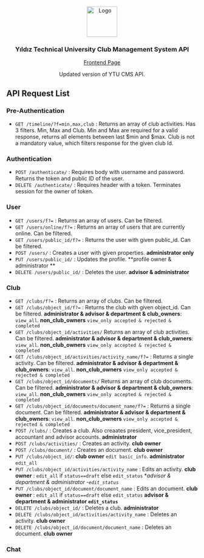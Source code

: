 
<!-- PROJECT LOGO -->
<br />
<p align="center">
  <a href="https://github.com/umutsevdi1/YTU-cms-backend">
    <img src="https://www.yildiz.edu.tr/images/files/ytulogo.jpg" alt="Logo" width="80" height="80">
  </a>
  
  <h3 align="center">Yıldız Technical University Club Management System API</h3>
  
   <a href="https://github.com/umutsevdi1/YTU-cms-frontend">
    <p align="center">Frontend Page</p>
  </a>
  <p align="center">Updated version of YTU CMS API.</p>
  
</p>



## API Request List
### Pre-Authentication

* `GET /timeline/?f=min,max,club` : Returns an array of club activities. Has 3 filters. Min, Max and Club. Min and Max are required for a valid response, returns all elements between last $min and $max. Club is not a mandatory value, which filters response for the given club Id. 

### Authentication
* `POST /authenticate/` : Requires body with username and password. Returns the token and public ID of the user.
* `DELETE /authenticate/` : Requires header with a token. Terminates session for the owner of token. 

### User

* `GET /users/f?=` : Returns an array of users. Can be filtered.
* `GET /users/online/f?=` : Returns an array of users that are currently online. Can be filtered.
* `GET /users/public_id/f?=` : Returns the user with given public_id. Can be filtered.
* `POST /users/` : Creates a user with given properties. **administrator only**
* `PUT /users/public_id/` : Updates the profile. **profile owner & administrator **
* `DELETE /users/public_id/` : Deletes the user. **advisor & administrator**

### Club

* `GET /clubs/f?=` : Returns an array of clubs. Can be filtered. 
* `GET /clubs/object_id/f?=` : Returns the club with given object_id. Can be filtered. **administrator & advisor & department & club_owners**: `view_all`. **non_club_owners** `view_only accepted & rejected & completed`
* `GET /clubs/object_id/activities/` Returns an array of club activities. Can be filtered. **administrator & advisor & department & club_owners**: `view_all`. **non_club_owners** `view_only accepted & rejected & completed`
* `GET /clubs/object_id/activities/activity_name/f?=` : Returns a single activity. Can be filtered.  **administrator & advisor & department & club_owners**: `view_all`. **non_club_owners** `view_only accepted & rejected & completed`
* `GET /clubs/object_id/documents/` Returns an array of club documents. Can be filtered. **administrator & advisor & department & club_owners**: `view_all`. **non_club_owners** `view_only accepted & rejected & completed`
* `GET /clubs/object_id/documents/document_name/f?=` : Returns a single document. Can be filtered.  **administrator & advisor & department & club_owners**: `view_all`. **non_club_owners** `view_only accepted & rejected & completed`
* `POST /clubs/` : Creates a club. Also creaates president, vice_president, accountant and advisor accounts. **administrator** 
* `POST /clubs/activities/` : Creates an activity. **club owner**
* `POST /clubs/document/` : Creates an document. **club owner**
* `PUT /clubs/object_id/`: **club owner** `edit basic_info`. **administrator** `edit_all`
* `PUT /clubs/object_id/activities/activity_name` : Edits an activity. **club owner** : `edit_all` if `status==draft` else `edit_status` **advisor & department & administrator *-`edit_status`**
* `PUT /clubs/object_id/document/document_name` : Edits an document.  **club owner** : `edit_all` if `status==draft` else `edit_status` **advisor & department & administrator `edit_status`**
* `DELETE /clubs/object_id/` : Deletes a club. **administrator** 
* `DELETE /clubs/object_id/activities/activity_name` : Deletes an activity. **club owner**
* `DELETE /clubs/object_id/document/document_name` : Deletes an document. **club owner**
### Chat




